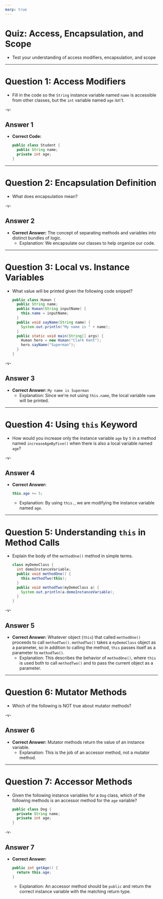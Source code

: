 ```yaml
---
marp: true
---
```


# Quiz: Access, Encapsulation, and Scope

-   Test your understanding of access modifiers, encapsulation, and scope

---

# Question 1: Access Modifiers

-   Fill in the code so the `String` instance variable named `name` is accessible from other classes, but the `int` variable named `age` isn't.

-v-

## Answer 1

-   **Correct Code:**

    ```java
    public class Student {
      public String name;
      private int age;
    }
    ```

---

# Question 2: Encapsulation Definition

-   What does encapsulation mean?

-v-

## Answer 2

-   **Correct Answer:** The concept of separating methods and variables into distinct bundles of logic.
    -   Explanation: We encapsulate our classes to help organize our code.

---

# Question 3: Local vs. Instance Variables

-   What value will be printed given the following code snippet?

    ```java
    public class Human {
      public String name;
      public Human(String inputName) {
        this.name = inputName;
      }
      public void sayName(String name) {
        System.out.println("My name is " + name);
      }
      public static void main(String[] args) {
        Human hero = new Human("Clark Kent");
        hero.sayName("Superman");
      }
    }
    ```

-v-

## Answer 3

-   **Correct Answer:** `My name is Superman`
    -   Explanation: Since we're not using `this.name`, the local variable `name` will be printed.

---

# Question 4: Using `this` Keyword

-   How would you increase only the instance variable `age` by `5` in a method named `increaseAgeByFive()` when there is also a local variable named `age`?

-v-

## Answer 4

-   **Correct Answer:**

    ```java
    this.age += 5;
    ```

    -   Explanation: By using `this.`, we are modifying the instance variable named `age`.

---

# Question 5: Understanding `this` in Method Calls

-   Explain the body of the `methodOne()` method in simple terms.

    ```java
    class myDemoClass {
      int demoInstanceVariable;
      public void methodOne() {
        this.methodTwo(this);
      }
      public void methodTwo(myDemoClass a) {
        System.out.println(a.demoInstanceVariable);
      }
    }
    ```

-v-

## Answer 5

-   **Correct Answer:** Whatever object (`this`) that called `methodOne()` proceeds to call `methodTwo()`. `methodTwo()` takes a `myDemoClass` object as a parameter, so in addition to calling the method, `this` passes itself as a parameter to `methodTwo()`.
    -   Explanation: This describes the behavior of `methodOne()`, where `this` is used both to call `methodTwo()` and to pass the current object as a parameter.

---

# Question 6: Mutator Methods

-   Which of the following is NOT true about mutator methods?

-v-

## Answer 6

-   **Correct Answer:** Mutator methods return the value of an instance variable.
    -   Explanation: This is the job of an accessor method, not a mutator method.

---

# Question 7: Accessor Methods

-   Given the following instance variables for a `Dog` class, which of the following methods is an accessor method for the `age` variable?

    ```java
    public class Dog {
      private String name;
      private int age;
    }
    ```

-v-

## Answer 7

-   **Correct Answer:**

    ```java
    public int getAge() {
      return this.age;
    }
    ```

    -   Explanation: An accessor method should be `public` and return the correct instance variable with the matching return type.
